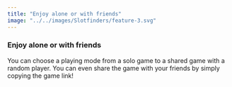 ```yaml
---
title: "Enjoy alone or with friends"
image: "../../images/Slotfinders/feature-3.svg"
---
```

### Enjoy alone or with friends
You can choose a playing mode from a solo game to a shared game with a random player. You can even share the game with your friends by simply copying the game link!